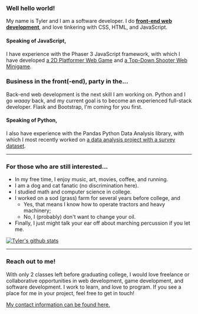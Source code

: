 <!--
**twit96/twit96** is a ✨ _special_ ✨ repository because its `README.md` (this file) appears on your GitHub profile.

Here are some ideas to get you started:

- 🔭 I’m currently working on ...
- 🌱 I’m currently learning ...
- 👯 I’m looking to collaborate on ...
- 🤔 I’m looking for help with ...
- 💬 Ask me about ...
- 📫 How to reach me: ...
- 😄 Pronouns: ...
- ⚡ Fun fact: ...
-->

### Well hello world!
My name is Tyler and I am a software developer. I do 
<a href="https://twit96.github.io/"><b>front-end web development</b></a>, 
and love tinkering with CSS, HTML, and JavaScript.

#### Speaking of JavaScript,
I have experience with the Phaser 3 JavaScript framework, with which I have developed 
<a href="https://github.com/twit96/PharaohsPhury_Phaser3">a 2D Platformer Web Game</a> 
and 
<a href="https://github.com/twit96/TankFighter_Phaser3">a Top-Down Shooter Web Minigame</a>.

### Business in the front(-end), party in the...
Back-end web development is the next skill I am working on. Python and I go <i>waaay</i> back, and my current goal is to become an experienced full-stack developer. Flask and Bootstrap, I'm coming for you first. 

#### Speaking of Python,
I also have experience with the Pandas Python Data Analysis library, with which I most recently worked on 
<a href="https://twit96.github.io/portfolio/star-wars-survey/">a data analysis project with a survey dataset</a>.

<hr />

### For those who are still interested...

- In my free time, I enjoy music, art, movies, coffee, and running.
- I am a dog and cat fanatic (no discrimination here).
- I studied math and computer science in college.
- I worked on a sod (grass) farm for several years before college, and
  - Yes, that means I know how to operate tractors and heavy machinery;
  - No, I (probably) don't want to change your oil.
- Finally, I just might talk your ear off about marching percussion if you let me.

[![Tyler's github stats](https://github-readme-stats.vercel.app/api?username=twit96)](https://github.com/anuraghazra/github-readme-stats)

<hr />

### Reach out to me!
With only 2 classes left before graduating college, I would love freelance or collaborative opportunities in web development, game development, and software development. I work to learn, and love to program. If you see a place for me in your project, feel free to get in touch! 

<a href="https://twit96.github.io/contact/">My contact information can be found here.</a>

